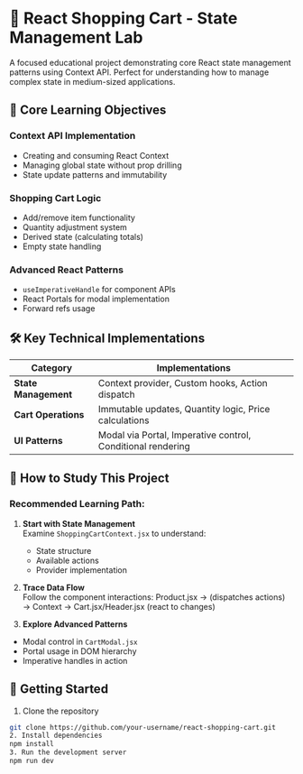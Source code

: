 # 🛒 React Shopping Cart - State Management Lab

A focused educational project demonstrating core React state management patterns using Context API. Perfect for understanding how to manage complex state in medium-sized applications.



## 🎯 Core Learning Objectives

### **Context API Implementation**
- Creating and consuming React Context
- Managing global state without prop drilling
- State update patterns and immutability

### **Shopping Cart Logic**
- Add/remove item functionality
- Quantity adjustment system
- Derived state (calculating totals)
- Empty state handling

### **Advanced React Patterns**
- `useImperativeHandle` for component APIs
- React Portals for modal implementation
- Forward refs usage

## 🛠️ Key Technical Implementations

| Category          | Implementations                          |
|-------------------|------------------------------------------|
| **State Management** | Context provider, Custom hooks, Action dispatch |
| **Cart Operations**  | Immutable updates, Quantity logic, Price calculations |
| **UI Patterns**      | Modal via Portal, Imperative control, Conditional rendering |

## 🧐 How to Study This Project

### Recommended Learning Path:
1. **Start with State Management**  
   Examine `ShoppingCartContext.jsx` to understand:
   - State structure
   - Available actions
   - Provider implementation

2. **Trace Data Flow**  
   Follow the component interactions:
   Product.jsx → (dispatches actions)
→ Context →
Cart.jsx/Header.jsx (react to changes)

3. **Explore Advanced Patterns**  
- Modal control in `CartModal.jsx`
- Portal usage in DOM hierarchy
- Imperative handles in action

## 🚀 Getting Started

1. Clone the repository
```bash
git clone https://github.com/your-username/react-shopping-cart.git
2. Install dependencies
npm install
3. Run the development server
npm run dev
